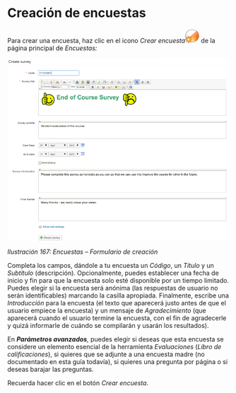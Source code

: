 # Creación de encuestas

Para crear una encuesta, haz clic en el icono _Crear encuesta_![](../../.gitbook/assets/graphics291%20%284%29.png) de la página principal de _Encuestas:_

![](../../.gitbook/assets/images223%20%284%29.png)

_Ilustración 167: Encuestas – Formulario de creación_

Completa los campos, dándole a tu encuesta un _Código_, un _Título_ y un _Subtítulo_ \(descripción\). Opcionalmente, puedes establecer una fecha de inicio y fin para que la encuesta solo esté disponible por un tiempo limitado. Puedes elegir si la encuesta será anónima \(las respuestas de usuario no serán identificables\) marcando la casilla apropiada. Finalmente, escribe una _Introducción_ para la encuesta \(el texto que aparecerá justo antes de que el usuario empiece la encuesta\) y un mensaje de _Agradecimiento_ \(que aparecerá cuando el usuario termine la encuesta, con el fin de agradecerle y quizá informarle de cuándo se compilarán y usarán los resultados\).

En _**Parámetros avanzados**,_ puedes elegir si deseas que esta encuesta se considere un elemento esencial de la herramienta _Evaluaciones_ \(_Libro de calificaciones_\), si quieres que se adjunte a una encuesta madre \(no documentado en esta guía todavía\), si quieres una pregunta por página o si deseas barajar las preguntas.

Recuerda hacer clic en el botón _Crear encuesta_.

